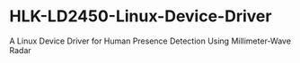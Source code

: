 # HLK-LD2450-Linux-Device-Driver
A Linux Device Driver for Human Presence Detection Using Millimeter-Wave Radar
